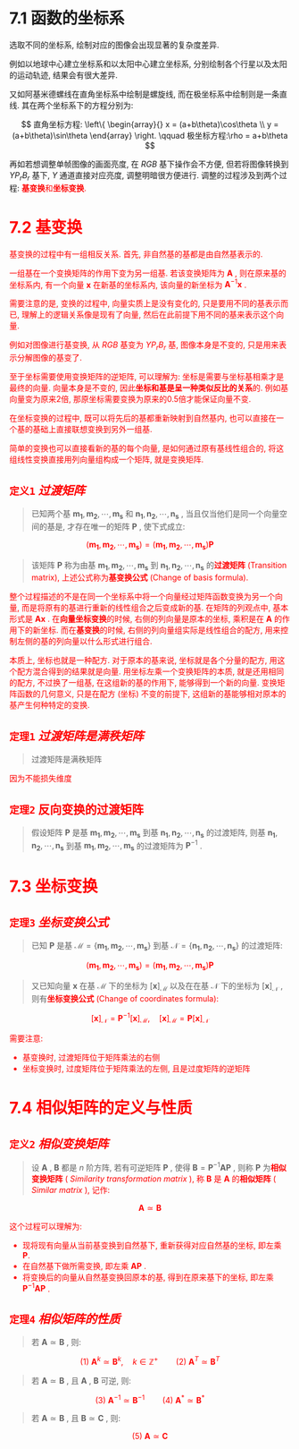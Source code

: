 
# 7.1 函数的坐标系

选取不同的坐标系, 绘制对应的图像会出现显著的复杂度差异.

例如以地球中心建立坐标系和以太阳中心建立坐标系, 分别绘制各个行星以及太阳的运动轨迹, 结果会有很大差异.

又如阿基米德螺线在直角坐标系中绘制是螺旋线, 而在极坐标系中绘制则是一条直线. 其在两个坐标系下的方程分别为:

$$
直角坐标方程:
\left\{
\begin{array}{}
x = (a+b\theta)\cos\theta \\
y = (a+b\theta)\sin\theta
\end{array}
\right. \qquad
极坐标方程:\rho = a+b\theta
$$

再如若想调整单帧图像的画面亮度, 在 $RGB$ 基下操作会不方便, 但若将图像转换到 $YP_rB_r$ 基下, $Y$ 通道直接对应亮度, 调整明暗很方便进行. 调整的过程涉及到两个过程: <font color=red><b>基变换</b></color>和<font color=red><b>坐标变换</b></color>.


# 7.2 基变换

基变换的过程中有一组相反关系. 首先, 非自然基的基都是由自然基表示的.

一组基在一个变换矩阵的作用下变为另一组基. 若该变换矩阵为 $\boldsymbol{A}$ , 则在原来基的坐标系内, 有一个向量 $\boldsymbol{x}$ 在新基的坐标系内, 该向量的新坐标为 $\boldsymbol{A}^{-1}\boldsymbol{x}$ .

需要注意的是, 变换的过程中, 向量实质上是没有变化的, 只是要用不同的基表示而已, 理解上的逻辑关系像是现有了向量, 然后在此前提下用不同的基来表示这个向量.

例如对图像进行基变换, 从 $RGB$ 基变为 $YP_rB_r$ 基, 图像本身是不变的, 只是用来表示分解图像的基变了.

至于坐标需要使用变换矩阵的逆矩阵, 可以理解为: 坐标是需要与坐标基相乘才是最终的向量. 向量本身是不变的, 因此<font color=red><b>坐标和基是呈一种类似反比的关系</b></color>的. 例如基向量变为原来2倍, 那原坐标需要变换为原来的0.5倍才能保证向量不变.

在坐标变换的过程中, 既可以将先后的基都重新映射到自然基内, 也可以直接在一个基的基础上直接联想变换到另外一组基.

简单的变换也可以直接看新的基的每个向量, 是如何通过原有基线性组合的, 将这组线性变换直接用列向量组构成一个矩阵, 就是变换矩阵.


## `定义1` $过渡矩阵$

> 已知两个基 $\boldsymbol{m_1},\boldsymbol{m_2},\cdots,\boldsymbol{m_s}$ 和 $\boldsymbol{n_1},\boldsymbol{n_2},\cdots,\boldsymbol{n_s}$ , 当且仅当他们是同一个向量空间的基是, 才存在唯一的矩阵 $\boldsymbol{P}$ , 使下式成立:

$$
(\boldsymbol{m_1},\boldsymbol{m_2},\cdots,\boldsymbol{m_s}) = (\boldsymbol{m_1},\boldsymbol{m_2},\cdots,\boldsymbol{m_s})\boldsymbol{P}
$$

> 该矩阵 $\boldsymbol{P}$ 称为由基 $\boldsymbol{m_1},\boldsymbol{m_2},\cdots,\boldsymbol{m_s}$ 到 $\boldsymbol{n_1},\boldsymbol{n_2},\cdots,\boldsymbol{n_s}$ 的<font color=red><b>过渡矩阵</b></color> (Transition matrix), 上述公式称为<font color=red><b>基变换公式</b></color> (Change of basis formula).

整个过程描述的不是在同一个坐标系中将一个向量经过矩阵函数变换为另一个向量, 而是将原有的基进行重新的线性组合之后变成新的基. 
在矩阵的列观点中, 基本形式是 $\boldsymbol{A}\boldsymbol{x}$ . 在<font color=red><b>向量坐标变换</b></color>的时候, 右侧的列向量是原本的坐标, 乘积是在 $\boldsymbol{A}$ 的作用下的新坐标. 而在<font color=red><b>基变换</b></color>的时候, 右侧的列向量组实际是线性组合的配方, 用来控制左侧的基的列向量以什么形式进行组合.

本质上, 坐标也就是一种配方. 对于原本的基来说, 坐标就是各个分量的配方, 用这个配方混合得到的结果就是向量. 
用坐标左乘一个变换矩阵的本质, 就是还用相同的配方, 不过换了一组基, 在这组新的基的作用下, 能够得到一个新的向量. 
变换矩阵函数的几何意义, 只是在配方 (坐标) 不变的前提下, 这组新的基能够相对原本的基产生何种特定的变换.


## `定理1` $过渡矩阵是满秩矩阵$

> 过渡矩阵是满秩矩阵

因为不能损失维度


## `定理2` 反向变换的过渡矩阵

> 假设矩阵 $\boldsymbol{P}$ 是基 $\boldsymbol{m_1},\boldsymbol{m_2},\cdots,\boldsymbol{m_s}$ 到基 $\boldsymbol{n_1},\boldsymbol{n_2},\cdots,\boldsymbol{n_s}$ 的过渡矩阵, 则基 $\boldsymbol{n_1},\boldsymbol{n_2},\cdots,\boldsymbol{n_s}$ 到基 $\boldsymbol{m_1},\boldsymbol{m_2},\cdots,\boldsymbol{m_s}$ 的过渡矩阵为 $\boldsymbol{P}^{-1}$ .


# 7.3 坐标变换

## `定理3` $坐标变换公式$

> 已知 $\boldsymbol{P}$ 是基 $\mathcal{M}=\{\boldsymbol{m_1},\boldsymbol{m_2},\cdots,\boldsymbol{m_s}\}$ 到基 $\mathcal{N}=\{\boldsymbol{n_1},\boldsymbol{n_2},\cdots,\boldsymbol{n_s}\}$ 的过渡矩阵:

$$
(\boldsymbol{m_1},\boldsymbol{m_2},\cdots,\boldsymbol{m_s}) = (\boldsymbol{m_1},\boldsymbol{m_2},\cdots,\boldsymbol{m_s})\boldsymbol{P}
$$

> 又已知向量 $\boldsymbol{x}$ 在基 $\mathcal{M}$ 下的坐标为 $[\boldsymbol{x}]_{\mathcal{M}}$ 以及在在基 $\mathcal{N}$ 下的坐标为 $[\boldsymbol{x}]_{\mathcal{N}}$ , 则有<font color=red><b>坐标变换公式</b></color> (Change of coordinates formula):

$$
[\boldsymbol{x}]_{\mathcal{N}} = \boldsymbol{P}^{-1}[\boldsymbol{x}]_{\mathcal{M}}, \quad [\boldsymbol{x}]_{\mathcal{M}} = \boldsymbol{P}[\boldsymbol{x}]_{\mathcal{N}}
$$

需要注意:
- 基变换时, 过渡矩阵位于矩阵乘法的右侧
- 坐标变换时, 过度矩阵位于矩阵乘法的左侧, 且是过度矩阵的逆矩阵


# 7.4 相似矩阵的定义与性质

## `定义2` $相似变换矩阵$

> 设 $\boldsymbol{A}$ , $\boldsymbol{B}$ 都是 $n$ 阶方阵, 若有可逆矩阵 $\boldsymbol{P}$ , 使得 $\boldsymbol{B} = \boldsymbol{P}^{-1}\boldsymbol{A}\boldsymbol{P}$ , 则称 $\boldsymbol{P}$ 为<font color=red><b>相似变换矩阵</b></color> ( $Similarity \ transformation \ matrix$ ), 称 $\boldsymbol{B}$ 是 $\boldsymbol{A}$ 的<font color=red><b>相似矩阵</b></color> ( $Similar \ matrix$ ), 记作:

$$
\boldsymbol{A} \simeq \boldsymbol{B}
$$

这个过程可以理解为: 
- 现将现有向量从当前基变换到自然基下, 重新获得对应自然基的坐标, 即左乘 $\boldsymbol{P}$.
- 在自然基下做所需变换, 即左乘 $\boldsymbol{A}\boldsymbol{P}$ .
- 将变换后的向量从自然基变换回原本的基, 得到在原来基下的坐标, 即左乘 $\boldsymbol{P}^{-1}\boldsymbol{A}\boldsymbol{P}$ .


## `定理4` $相似矩阵的性质$

> 若 $\boldsymbol{A} \simeq \boldsymbol{B}$ , 则:

$$
(1)\ \boldsymbol{A}^k \simeq \boldsymbol{B}^k,\quad k\in\mathbb{Z}^+\qquad
(2)\ \boldsymbol{A}^T \simeq \boldsymbol{B}^T
$$

> 若 $\boldsymbol{A} \simeq \boldsymbol{B}$ , 且 $\boldsymbol{A}$ , $\boldsymbol{B}$ 可逆, 则:

$$
(3)\ \boldsymbol{A}^{-1} \simeq \boldsymbol{B}^{-1}\qquad
(4)\ \boldsymbol{A}^* \simeq \boldsymbol{B}^*
$$

> 若 $\boldsymbol{A} \simeq \boldsymbol{B}$ , 且 $\boldsymbol{B} \simeq \boldsymbol{C}$ , 则:

$$
(5)\ \boldsymbol{A} \simeq \boldsymbol{C}
$$

